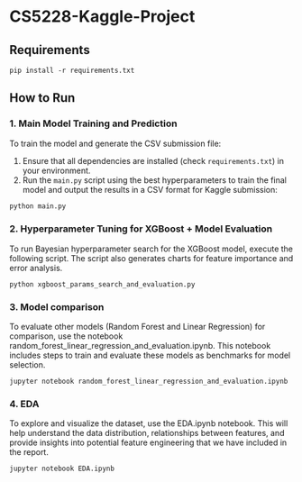 # CS5228-Kaggle-Project

## Requirements

    pip install -r requirements.txt

## How to Run

### 1. Main Model Training and Prediction
To train the model and generate the CSV submission file:

1. Ensure that all dependencies are installed (check `requirements.txt`) in your environment.
2. Run the `main.py` script using the best hyperparameters to train the final model and output the results in a CSV format for Kaggle submission:
   
```bash
python main.py
```

### 2. Hyperparameter Tuning for XGBoost + Model Evaluation

To run Bayesian hyperparameter search for the XGBoost model, execute the following script. The script also generates charts for feature importance and error analysis.

    python xgboost_params_search_and_evaluation.py

### 3. Model comparison
To evaluate other models (Random Forest and Linear Regression) for comparison, use the notebook random_forest_linear_regression_and_evaluation.ipynb. This notebook includes steps to train and evaluate these models as benchmarks for model selection.

    jupyter notebook random_forest_linear_regression_and_evaluation.ipynb

### 4. EDA
To explore and visualize the dataset, use the EDA.ipynb notebook. This will help understand the data distribution, relationships between features, and provide insights into potential feature engineering that we have included in the report.

    jupyter notebook EDA.ipynb
